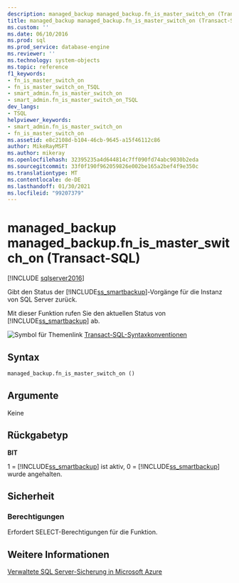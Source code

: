```yaml
---
description: managed_backup managed_backup.fn_is_master_switch_on (Transact-SQL)
title: managed_backup managed_backup.fn_is_master_switch_on (Transact-SQL) | Microsoft-Dokumentation
ms.custom: ''
ms.date: 06/10/2016
ms.prod: sql
ms.prod_service: database-engine
ms.reviewer: ''
ms.technology: system-objects
ms.topic: reference
f1_keywords:
- fn_is_master_switch_on
- fn_is_master_switch_on_TSQL
- smart_admin.fn_is_master_switch_on
- smart_admin.fn_is_master_switch_on_TSQL
dev_langs:
- TSQL
helpviewer_keywords:
- smart_admin.fn_is_master_switch_on
- fn_is_master_switch_on
ms.assetid: e8c2108d-b104-46cb-9645-a15f46112c86
author: MikeRayMSFT
ms.author: mikeray
ms.openlocfilehash: 32395235a4d644814c7ff090fd74abc9030b2eda
ms.sourcegitcommit: 33f0f190f962059826e002be165a2bef4f9e350c
ms.translationtype: MT
ms.contentlocale: de-DE
ms.lasthandoff: 01/30/2021
ms.locfileid: "99207379"
---
```

# <a name="managed_backupfn_is_master_switch_on-transact-sql"></a>managed_backup managed_backup.fn_is_master_switch_on (Transact-SQL)
[!INCLUDE [sqlserver2016](../../includes/applies-to-version/sqlserver2016.md)]

  Gibt den Status der [!INCLUDE[ss_smartbackup](../../includes/ss-smartbackup-md.md)]-Vorgänge für die Instanz von SQL Server zurück.  
  
 Mit dieser Funktion rufen Sie den aktuellen Status von [!INCLUDE[ss_smartbackup](../../includes/ss-smartbackup-md.md)] ab.  
  
 
 ![Symbol für Themenlink](../../database-engine/configure-windows/media/topic-link.gif "Symbol für Themenlink") [Transact-SQL-Syntaxkonventionen](../../t-sql/language-elements/transact-sql-syntax-conventions-transact-sql.md)  
  
## <a name="syntax"></a>Syntax  
  
```sql  
managed_backup.fn_is_master_switch_on ()  
```  
  
##  <a name="arguments"></a><a name="Arguments"></a>Argumente  
 Keine  
  
## <a name="return-type"></a>Rückgabetyp  
 **BIT**  
  
 1 = [!INCLUDE[ss_smartbackup](../../includes/ss-smartbackup-md.md)] ist aktiv, 0 = [!INCLUDE[ss_smartbackup](../../includes/ss-smartbackup-md.md)] wurde angehalten.  
  
## <a name="security"></a>Sicherheit  
  
### <a name="permissions"></a>Berechtigungen  
 Erfordert SELECT-Berechtigungen für die Funktion.  
  
## <a name="see-also"></a>Weitere Informationen  
 [Verwaltete SQL Server-Sicherung in Microsoft Azure](../../relational-databases/backup-restore/sql-server-managed-backup-to-microsoft-azure.md)  
  
  
